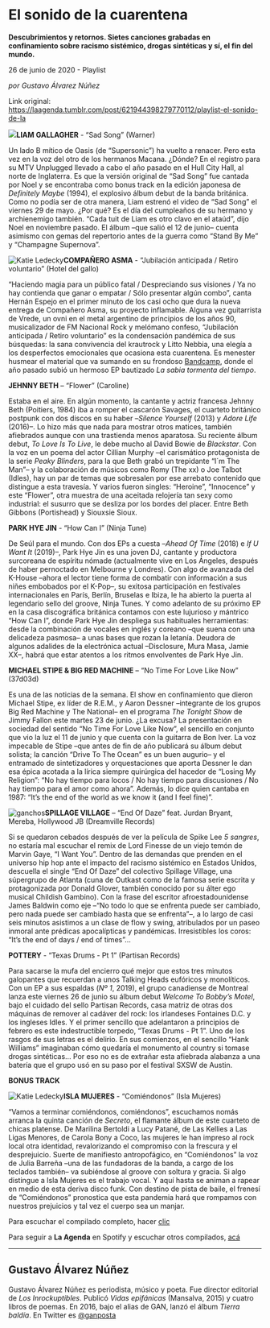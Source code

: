 # El sonido de la cuarentena

**Descubrimientos y retornos. Sietes canciones grabadas en confinamiento sobre racismo sistémico, drogas sintéticas y sí, el fin del mundo.**

26 de junio de 2020 - Playlist

_por Gustavo Álvarez Núñez_

Link original: https://laagenda.tumblr.com/post/621944398279770112/playlist-el-sonido-de-la

![](https://64.media.tumblr.com/9947956b938db5580c86860d92ee5e5c/35a2b6f65fdf822d-0f/s500x750/b304ac5e394f63d3d0abea76a302ba8d6e36009f.png)**LIAM GALLAGHER** - “Sad Song” (Warner)  

Un lado B mítico de Oasis (de “Supersonic”) ha vuelto a renacer. Pero esta vez en la voz del otro de los hermanos Macana. ¿Dónde? En el registro para su MTV Unplugged llevado a cabo el año pasado en el Hull City Hall, al norte de Inglaterra. Es que la versión original de “Sad Song” fue cantada por Noel y se encontraba como bonus track en la edición japonesa de *Definitely Maybe* (1994), el explosivo álbum debut de la banda británica. Como no podía ser de otra manera, Liam estrenó el video de “Sad Song” el viernes 29 de mayo. ¿Por qué? Es el día del cumpleaños de su hermano y archienemigo también. “Cada tuit de Liam es otro clavo en el ataúd”, dijo Noel en noviembre pasado. El álbum –que salió el 12 de junio– cuenta asimismo con gemas del repertorio antes de la guerra como “Stand By Me” y “Champagne Supernova”. 

![Katie Ledecky](https://64.media.tumblr.com/7a8ba0b027e7878d833c6641c65ff0f5/35a2b6f65fdf822d-b3/s400x600/4907c6124eae8ecc07f6b6c5a4e28199ee18a9c2.jpg)**COMPAÑERO ASMA** - “Jubilación anticipada / Retiro voluntario” (Hotel del gallo)  

“Haciendo magia para un público fatal / Despreciando sus visiones / Ya no hay contienda que ganar o empatar / Sólo presentar algún combo”, canta Hernán Espejo en el primer minuto de los casi ocho que dura la nueva entrega de Compañero Asma, su proyecto inflamable. Alguna vez guitarrista de Vrede, un ovni en el metal argentino de principios de los años 90, musicalizador de FM Nacional Rock y melómano confeso, “Jubilación anticipada / Retiro voluntario” es la condensación pandémica de sus búsquedas: la sana convivencia del krautrock y Litto Nebbia, una elegía a los desperfectos emocionales que ocasiona esta cuarentena. Es menester husmear el material que va sumando en su frondoso [Bandcamp](https://compasma.bandcamp.com), donde el año pasado subió un hermoso EP bautizado *La sabia tormenta del tiempo*.

**JEHNNY BETH** – “Flower” (Caroline)  

Estaba en el aire. En algún momento, la cantante y actriz francesa Jehnny Beth (Poitiers, 1984) iba a romper el cascarón Savages, el cuarteto británico postpunk con dos discos en su haber –*Silence Yourself* (2013) y *Adore Life* (2016)–. Lo hizo más que nada para mostrar otros matices, también afiebrados aunque con una trastienda menos aparatosa. Su reciente álbum debut, *To Love Is To Live*, le debe mucho al David Bowie de *Blackstar*. Con la voz en un poema del actor Cillian Murphy –el carismático protagonista de la serie *Peaky Blinders*, para la que Beth grabó un trepidante “I´m The Man”– y la colaboración de músicos como Romy (The xx) o Joe Talbot (Idles), hay un par de temas que sobresalen por ese arrebato contenido que distingue a esta travesía. Y varios fueron singles: “Heroine”, “Innocence” y este “Flower”, otra muestra de una aceitada relojería tan sexy como industrial: el susurro que se desliza por los bordes del placer. Entre Beth Gibbons (Portishead) y Siouxsie Sioux. 

**PARK HYE JIN** - “How Can I” (Ninja Tune)  

De Seúl para el mundo. Con dos EPs a cuesta –*Ahead Of Time* (2018) e *If U Want It* (2019)–, Park Hye Jin es una joven DJ, cantante y productora surcoreana de espíritu nómade (actualmente vive en Los Ángeles, después de haber pernoctado en Melbourne y Londres). Con algo de avanzada del K-House –ahora el lector tiene forma de combatir con información a sus niñes embobados por el K-Pop–, su exitosa participación en festivales internacionales en París, Berlín, Bruselas e Ibiza, le ha abierto la puerta al legendario sello del groove, Ninja Tunes. Y como adelanto de su próximo EP en la casa discográfica británica contamos con este lujurioso y mántrico “How Can I”, donde Park Hye Jin despliega sus habituales herramientas: desde la combinación de vocales en inglés y coreano –que suena con una delicadeza pasmosa– a unas bases que rozan la letanía. Deudora de algunos adalides de la electrónica actual –Disclosure, Mura Masa, Jamie XX–, habrá que estar atentos a los ritmos envolventes de Park Hye Jin.

**MICHAEL STIPE & BIG RED MACHINE** – “No Time For Love Like Now” (37d03d)  

Es una de las noticias de la semana. El show en confinamiento que dieron Michael Stipe, ex líder de R.E.M., y Aaron Dessner –integrante de los grupos Big Red Machine y The National– en el programa *The Tonight Show* de Jimmy Fallon este martes 23 de junio. ¿La excusa? La presentación en sociedad del sentido “No Time For Love Like Now”, el sencillo en conjunto que vio la luz el 11 de junio y que cuenta con la guitarra de Bon Iver. La voz impecable de Stipe –que antes de fin de año publicará su álbum debut solista; la canción “Drive To The Ocean” es un buen augurio– y el entramado de sintetizadores y orquestaciones que aporta Dessner le dan esa épica acotada a la lírica siempre quirúrgica del hacedor de “Losing My Religion”: “No hay tiempo para locos / No hay tiempo para discusiones / No hay tiempo para el amor como ahora”. Además, lo dice quien cantaba en 1987: “It’s the end of the world as we know it (and I feel fine)”.

![ganchos](https://64.media.tumblr.com/2d8aa3552506284e0997bd1c29fb1854/35a2b6f65fdf822d-b1/s500x750/179295a5f56064b5a3ec7e7776f92b4f4e86b337.png)**SPILLAGE VILLAGE** – “End Of Daze” feat. Jurdan Bryant, Mereba, Hollywood JB (Dreamville Records)  

Si se quedaron cebados después de ver la película de Spike Lee *5 sangres*, no estaría mal escuchar el remix de Lord Finesse de un viejo temón de Marvin Gaye, “I Want You”. Dentro de las demandas que prenden en el universo hip hop ante el impacto del racismo sistémico en Estados Unidos, descuella el single “End Of Daze” del colectivo Spillage Village, una súpergrupo de Atlanta (cuna de Outkast como de la famosa serie escrita y protagonizada por Donald Glover, también conocido por su álter ego musical Childish Gambino). Con la frase del escritor afroestadounidense James Baldwin como eje –“No todo lo que se enfrenta puede ser cambiado, pero nada puede ser cambiado hasta que se enfrenta”–, a lo largo de casi seis minutos asistimos a un clase de flow y swing, atribulados por un paseo inmoral ante prédicas apocalípticas y pandémicas. Irresistibles los coros: “It’s the end of days / end of times”…

**POTTERY** - “Texas Drums - Pt 1” (Partisan Records)  

Para sacarse la mufa del encierro qué mejor que estos tres minutos galopantes que recuerdan a unos Talking Heads eufóricos y monolíticos. Con un EP a sus espaldas (*Nº 1*, 2019), el grupo canadiense de Montreal lanza este viernes 26 de junio su álbum debut *Welcome To Bobby’s Motel*, bajo el cuidado del sello Partisan Records, casa matriz de otras dos máquinas de remover al cadáver del rock: los irlandeses Fontaines D.C. y los ingleses Idles. Y el primer sencillo que adelantaron a principios de febrero es este indestructible torpedo, “Texas Drums - Pt 1”. Uno de los rasgos de sus letras es el delirio. En sus comienzos, en el sencillo “Hank Williams” imaginaban cómo quedaría el monumento al country si tomase drogas sintéticas… Por eso no es de extrañar esta afiebrada alabanza a una batería que el grupo usó en su paso por el festival SXSW de Austin.

**BONUS TRACK**

![Katie Ledecky](https://64.media.tumblr.com/73d81afb1b51ce3036f2c9ce28504fb2/35a2b6f65fdf822d-75/s400x600/c7c9e95fabdeb4e9a56cc4eefd1e50af23e5ad20.jpg)**ISLA MUJERES** - “Comiéndonos” (Isla Mujeres)  

“Vamos a terminar comiéndonos, comiéndonos”, escuchamos nomás arranca la quinta canción de *Secreto*, el flamante álbum de este cuarteto de chicas platense. De Marilina Bertoldi a Lucy Patané, de Las Kellies a Las Ligas Menores, de Carola Bony a Coco, las mujeres le han impreso al rock local otra identidad, revalorizando el compromiso con la frescura y el desprejuicio. Suerte de manifiesto antropofágico, en “Comiéndonos” la voz de Julia Barreña –una de las fundadoras de la banda, a cargo de los teclados también– va subiéndose al groove con soltura y gracia. Si algo distingue a Isla Mujeres es el trabajo vocal. Y aquí hasta se animan a rapear en medio de esta deriva disco funk. Con destino de pista de baile, el frenesí de “Comiéndonos” pronostica que esta pandemia hará que rompamos con nuestros prejuicios y tal vez el cuerpo sea un manjar.

Para escuchar el compilado completo, hacer [clic](https://t.umblr.com/redirect?z=https%3A%2F%2Fopen.spotify.com%2Fplaylist%2F5f9vGWxhkCb2MjEmYOz8E8%3Fsi%3DQBJvakBdT2Sku3Hy27i0Ug&t=ODNjNDZiYjMzODE1NDE5ZWUxMjMwZmYxOWI5NzQ5MWFiZDA5OTNjOCxHUlZGWkp6eA%3D%3D&b=t%3AXDz46txpppLgDp7rJlWQpw&p=https%3A%2F%2Flaagenda.tumblr.com%2Fpost%2F621944398279770112%2Fplaylist-el-sonido-de-la&m=1&ts=1705436709)

Para seguir a **La Agenda** en Spotify y escuchar otros compilados, [acá](https://t.umblr.com/redirect?z=https%3A%2F%2Fopen.spotify.com%2Fuser%2Fsw7jovcft51wn1tjheb4njibk&t=MDQ1YzhhY2VkMzk0MTNmYzVjOTE4NjkyOTFmN2U1NTcwZjY5OTYzZCxHUlZGWkp6eA%3D%3D&b=t%3AXDz46txpppLgDp7rJlWQpw&p=https%3A%2F%2Flaagenda.tumblr.com%2Fpost%2F621944398279770112%2Fplaylist-el-sonido-de-la&m=1&ts=1705436709)

  




---

 Gustavo Álvarez Núñez
----------------------

 Gustavo Álvarez Núñez es periodista, músico y poeta. Fue director editorial de *Los Inrockuptibles*. Publicó *Vidas epifánicas* (Mansalva, 2015) y cuatro libros de poemas. En 2016, bajo el alias de GAN, lanzó el álbum *Tierra baldía*. En Twitter es [@ganposta](https://twitter.com/ganposta?lang=es) 

